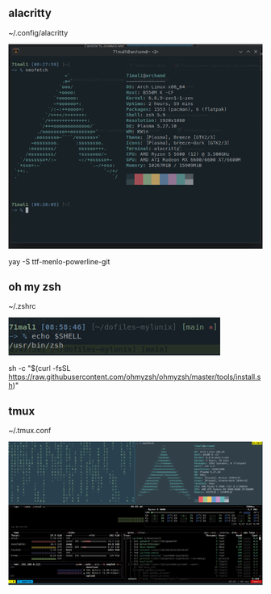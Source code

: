 
##  alacritty
~/.config/alacritty

![Appearance](./picture/alacritty.png)

yay -S ttf-menlo-powerline-git

## oh my zsh
~/.zshrc

![Appearance](./picture/omz.png)

sh -c "$(curl -fsSL https://raw.githubusercontent.com/ohmyzsh/ohmyzsh/master/tools/install.sh)"



## tmux
~/.tmux.conf

![Appearance](./picture/tmux.png)





